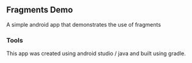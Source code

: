## Fragments Demo

A simple android app that demonstrates the use of fragments


### Tools

This app was created using android studio / java and built using gradle.
